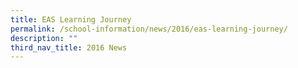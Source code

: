 ```yaml
---
title: EAS Learning Journey
permalink: /school-information/news/2016/eas-learning-journey/
description: ""
third_nav_title: 2016 News
---
```

